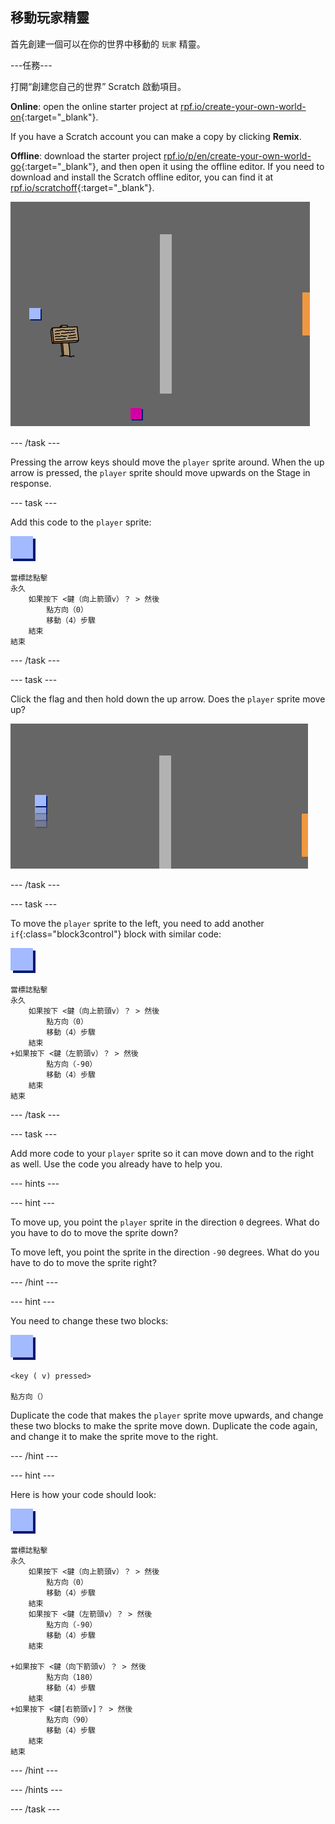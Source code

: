 ## 移動玩家精靈

首先創建一個可以在你的世界中移動的 `玩家` 精靈。

\---任務\---

打開“創建您自己的世界” Scratch 啟動項目。

**Online**: open the online starter project at [rpf.io/create-your-own-world-on](http://rpf.io/create-your-own-world-on){:target="_blank"}.

If you have a Scratch account you can make a copy by clicking **Remix**.

**Offline**: download the starter project [rpf.io/p/en/create-your-own-world-go](http://rpf.io/p/en/create-your-own-world-go){:target="_blank"}, and then open it using the offline editor. If you need to download and install the Scratch offline editor, you can find it at [rpf.io/scratchoff](https://rpf.io/scratchoff){:target="_blank"}.

![screenshot](images/world-starter.png)

\--- /task \---

Pressing the arrow keys should move the `player` sprite around. When the up arrow is pressed, the `player` sprite should move upwards on the Stage in response.

\--- task \---

Add this code to the `player` sprite:

![player](images/player.png)

```blocks3
當標誌點擊
永久
    如果按下 <鍵（向上箭頭v）？ > 然後
        點方向（0）
        移動（4）步驟
    結束
結束
```

\--- /task \---

\--- task \---

Click the flag and then hold down the up arrow. Does the `player` sprite move up?

![screenshot](images/world-up.png)

\--- /task \---

\--- task \---

To move the `player` sprite to the left, you need to add another `if`{:class="block3control"} block with similar code:

![player](images/player.png)

```blocks3
當標誌點擊
永久
    如果按下 <鍵（向上箭頭v）？ > 然後
        點方向（0）
        移動（4）步驟
    結束
+如果按下 <鍵（左箭頭v）？ > 然後
        點方向（-90）
        移動（4）步驟
    結束
結束
```

\--- /task \---

\--- task \---

Add more code to your `player` sprite so it can move down and to the right as well. Use the code you already have to help you.

\--- hints \---

\--- hint \---

To move up, you point the `player` sprite in the direction `0` degrees. What do you have to do to move the sprite down?

To move left, you point the sprite in the direction `-90` degrees. What do you have to do to move the sprite right?

\--- /hint \---

\--- hint \---

You need to change these two blocks:

![player](images/player.png)

```blocks3
<key ( v) pressed>

點方向（）
```

Duplicate the code that makes the `player` sprite move upwards, and change these two blocks to make the sprite move down. Duplicate the code again, and change it to make the sprite move to the right.

\--- /hint \---

\--- hint \---

Here is how your code should look:

![player](images/player.png)

```blocks3
當標誌點擊
永久
    如果按下 <鍵（向上箭頭v）？ > 然後
        點方向（0）
        移動（4）步驟
    結束
    如果按下 <鍵（左箭頭v）？ > 然後
        點方向（-90）
        移動（4）步驟
    結束

+如果按下 <鍵（向下箭頭v）？ > 然後
        點方向（180）
        移動（4）步驟
    結束
+如果按下 <鍵[右箭頭v]？ > 然後
        點方向（90）
        移動（4）步驟
    結束
結束
```

\--- /hint \---

\--- /hints \---

\--- /task \---